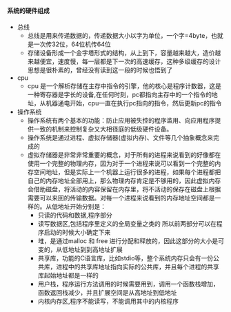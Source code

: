 #### 系统的硬件组成
- 总线
    - 总线是用来传递数据的，传递数据大小以字为单位，一个字=4byte，也就是一次传32位，64位机传64位
    - 存储设备形成一个金字塔形式的结构，从上到下，容量越来越大，造价越来越便宜，速度慢，每一层都是下一次的高速缓存，这种多级缓存的设计思想是很朴素的，曾经没有读到这一段的时候也悟到了 
- cpu
  - cpu 是一个解析存储在主存中指令的引擎，他的核心是程序计数器，这是一种寄存器是字长的设备,在任何时刻，pc都指向主存中的一个指令的地址，从机器通电开始，cpu一直在执行pc指向的指令，然后更新pc的指令
- 操作系统
  - 操作系统有两个基本的功能：防止应用被失控的程序滥用、向应用程序提供一致的机制来控制复杂又大相径庭的低级硬件设备。
  - 操作系统是通过进程、虚拟存储器(虚拟内存)、文件等几个抽象概念来完成的
  - 虚拟存储器是非常非常重要的概念，对于所有的进程来说看到的好像都在使用一个完整的物理内存，因为对于一个进程来说可以看到一个完整的内存空间地址，但是实际上一个机器上运行很多的进程，如果每个进程都把自己的内存地址全部用上，那么物理内存肯定是不够用的，因此虚拟内存会借助磁盘，将活动的内容保留在内存里，将不活动的保存在磁盘上根据需要可以来回的传输数据。对每一个进程来说看到的内存地址空间都是一样的。从低地址开始分别是：
    - 只读的代码和数据,程序部分
    - 读写数据区,包括程序里定义的全局变量之类的
    所以前两部分可以在程序启动的时候大小确定下来
    - 堆，是通过malloc 和 free 进行分配和释放的，因此这部分的大小是可变的，从低地址到到高地址扩展
    - 共享库，功能的C语言库，比如stdio等，整个系统内存只会有一份公共库，进程中的共享库地址指向实际的公共库，并且每个进程的共享库起始地址都是一样的
    - 用户栈，程序运行方法调用的时候需要用到，调用一个函数栈增加，函数返回栈减少，并且扩展空间是从高地址到低地址
    - 内核内存区,程序不能读写，不能调用其中的内核程序

